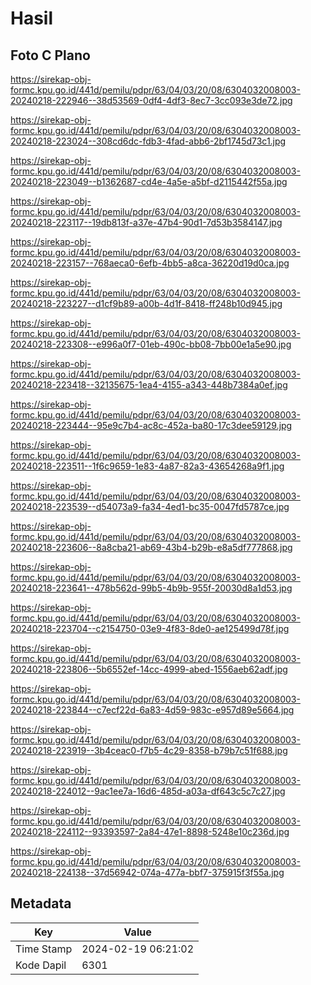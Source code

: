 # Hasil

## Foto C Plano

https://sirekap-obj-formc.kpu.go.id/441d/pemilu/pdpr/63/04/03/20/08/6304032008003-20240218-222946--38d53569-0df4-4df3-8ec7-3cc093e3de72.jpg

https://sirekap-obj-formc.kpu.go.id/441d/pemilu/pdpr/63/04/03/20/08/6304032008003-20240218-223024--308cd6dc-fdb3-4fad-abb6-2bf1745d73c1.jpg

https://sirekap-obj-formc.kpu.go.id/441d/pemilu/pdpr/63/04/03/20/08/6304032008003-20240218-223049--b1362687-cd4e-4a5e-a5bf-d2115442f55a.jpg

https://sirekap-obj-formc.kpu.go.id/441d/pemilu/pdpr/63/04/03/20/08/6304032008003-20240218-223117--19db813f-a37e-47b4-90d1-7d53b3584147.jpg

https://sirekap-obj-formc.kpu.go.id/441d/pemilu/pdpr/63/04/03/20/08/6304032008003-20240218-223157--768aeca0-6efb-4bb5-a8ca-36220d19d0ca.jpg

https://sirekap-obj-formc.kpu.go.id/441d/pemilu/pdpr/63/04/03/20/08/6304032008003-20240218-223227--d1cf9b89-a00b-4d1f-8418-ff248b10d945.jpg

https://sirekap-obj-formc.kpu.go.id/441d/pemilu/pdpr/63/04/03/20/08/6304032008003-20240218-223308--e996a0f7-01eb-490c-bb08-7bb00e1a5e90.jpg

https://sirekap-obj-formc.kpu.go.id/441d/pemilu/pdpr/63/04/03/20/08/6304032008003-20240218-223418--32135675-1ea4-4155-a343-448b7384a0ef.jpg

https://sirekap-obj-formc.kpu.go.id/441d/pemilu/pdpr/63/04/03/20/08/6304032008003-20240218-223444--95e9c7b4-ac8c-452a-ba80-17c3dee59129.jpg

https://sirekap-obj-formc.kpu.go.id/441d/pemilu/pdpr/63/04/03/20/08/6304032008003-20240218-223511--1f6c9659-1e83-4a87-82a3-43654268a9f1.jpg

https://sirekap-obj-formc.kpu.go.id/441d/pemilu/pdpr/63/04/03/20/08/6304032008003-20240218-223539--d54073a9-fa34-4ed1-bc35-0047fd5787ce.jpg

https://sirekap-obj-formc.kpu.go.id/441d/pemilu/pdpr/63/04/03/20/08/6304032008003-20240218-223606--8a8cba21-ab69-43b4-b29b-e8a5df777868.jpg

https://sirekap-obj-formc.kpu.go.id/441d/pemilu/pdpr/63/04/03/20/08/6304032008003-20240218-223641--478b562d-99b5-4b9b-955f-20030d8a1d53.jpg

https://sirekap-obj-formc.kpu.go.id/441d/pemilu/pdpr/63/04/03/20/08/6304032008003-20240218-223704--c2154750-03e9-4f83-8de0-ae125499d78f.jpg

https://sirekap-obj-formc.kpu.go.id/441d/pemilu/pdpr/63/04/03/20/08/6304032008003-20240218-223806--5b6552ef-14cc-4999-abed-1556aeb62adf.jpg

https://sirekap-obj-formc.kpu.go.id/441d/pemilu/pdpr/63/04/03/20/08/6304032008003-20240218-223844--c7ecf22d-6a83-4d59-983c-e957d89e5664.jpg

https://sirekap-obj-formc.kpu.go.id/441d/pemilu/pdpr/63/04/03/20/08/6304032008003-20240218-223919--3b4ceac0-f7b5-4c29-8358-b79b7c51f688.jpg

https://sirekap-obj-formc.kpu.go.id/441d/pemilu/pdpr/63/04/03/20/08/6304032008003-20240218-224012--9ac1ee7a-16d6-485d-a03a-df643c5c7c27.jpg

https://sirekap-obj-formc.kpu.go.id/441d/pemilu/pdpr/63/04/03/20/08/6304032008003-20240218-224112--93393597-2a84-47e1-8898-5248e10c236d.jpg

https://sirekap-obj-formc.kpu.go.id/441d/pemilu/pdpr/63/04/03/20/08/6304032008003-20240218-224138--37d56942-074a-477a-bbf7-375915f3f55a.jpg


## Metadata

| Key        | Value               |
| ---------- | ------------------- |
| Time Stamp | 2024-02-19 06:21:02 |
| Kode Dapil | 6301                |



